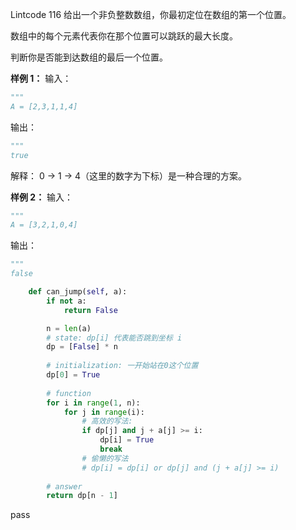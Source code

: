 Lintcode 116
给出一个非负整数数组，你最初定位在数组的第一个位置。

数组中的每个元素代表你在那个位置可以跳跃的最大长度。

判断你是否能到达数组的最后一个位置。

**样例 1：**
输入：
```python
"""
A = [2,3,1,1,4]
```
输出：
```python
"""
true
```
解释：
0 -> 1 -> 4（这里的数字为下标）是一种合理的方案。

**样例 2：**
输入：
```python
"""
A = [3,2,1,0,4]
```
输出：
```python
"""
false
```

```python
    def can_jump(self, a):
        if not a:
            return False

        n = len(a)
        # state: dp[i] 代表能否跳到坐标 i
        dp = [False] * n
        
        # initialization: 一开始站在0这个位置
        dp[0] = True
        
        # function
        for i in range(1, n):
            for j in range(i):
                # 高效的写法:
                if dp[j] and j + a[j] >= i:
                    dp[i] = True
                    break
                # 偷懒的写法
                # dp[i] = dp[i] or dp[j] and (j + a[j] >= i)
        
        # answer
        return dp[n - 1]
```
pass